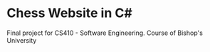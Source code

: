 # Chess Website in C#

Final project for CS410 - Software Engineering.
Course of Bishop's University
